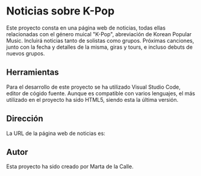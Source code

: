 # Noticias sobre K-Pop

Este proyecto consta en una página web de noticias, todas ellas relacionadas con el género muical "K-Pop", abreviación de Korean Popular Music. Incluirá noticias tanto de solistas como grupos. Próximas canciones, junto con la fecha y detalles de la misma, giras y tours, e incluso debuts de nuevos grupos.

## Herramientas
Para el desarrollo de este proyecto se ha utilizado Visual Studio Code, editor de cógido fuente. Aunque es compatible con varios lenguajes, el más utilizado en el proyecto ha sido HTML5, siendo esta la última versión. 

## Dirección
La URL de la página web de noticias es: 

## Autor
Esta proyecto ha sido creado por Marta de la Calle. 